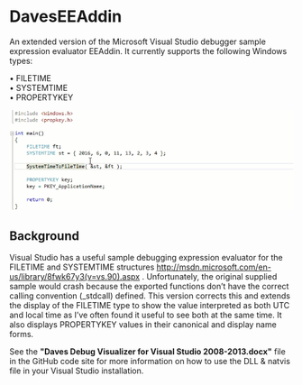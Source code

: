 # DavesEEAddin
An extended version of the Microsoft Visual Studio debugger sample expression evaluator EEAddin. It currently supports the following Windows types:

•	FILETIME  
•	SYSTEMTIME  
•	PROPERTYKEY  


![Demonstration animation](/demo.gif)

## Background

Visual Studio has a useful sample debugging expression evaluator for the FILETIME and SYSTEMTIME structures http://msdn.microsoft.com/en-us/library/8fwk67y3(v=vs.90).aspx . Unfortunately, the original supplied sample would crash because the exported functions don’t have the correct calling convention (_stdcall) defined. This version corrects this and extends the display of the FILETIME type to show the value interpreted as both UTC and local time as I’ve often found it useful to see both at the same time. It also displays PROPERTYKEY values in their canonical and display name forms.

See the **"Daves Debug Visualizer for Visual Studio 2008-2013.docx"** file in the GitHub code site for more information on how to use the DLL & natvis file in your Visual Studio installation.
